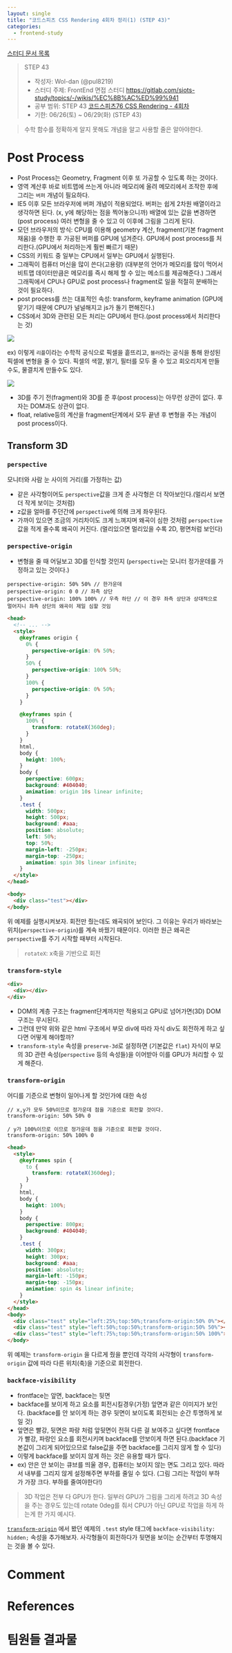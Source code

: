 ```yaml
---
layout: single
title: "코드스피츠 CSS Rendering 4회차 정리(1) (STEP 43)"
categories:
  - frontend-study
---
```


[스터디 문서 목록](https://github.com/pul8219/TIL/blob/master/Documents/FrontEnd-Study/README.md)

> STEP 43
>
> - 작성자: Wol-dan (@pul8219)
> - 스터디 주제: FrontEnd 면접 스터디 <https://gitlab.com/siots-study/topics/-/wikis/%EC%8B%AC%ED%99%941>
> - 공부 범위: STEP 43 [코드스피츠76 CSS Rendering - 4회차](https://www.youtube.com/watch?v=Tf5KvpYNNv8c)
> - 기한: 06/26(토) ~ 06/29(화) (STEP 43)

> 수학 함수를 정확하게 알지 못해도 개념을 알고 사용할 줄은 알아야한다.

# Post Process

- Post Process는 Geometry, Fragment 이후 또 가공할 수 있도록 하는 것이다.
- 영역 계산후 바로 비트맵에 쓰는게 아니라 메모리에 올려 메모리에서 조작한 후에 그리는 `버퍼` 개념이 필요하다.
- IE5 이후 모든 브라우저에 버퍼 개념이 적용되었다. 버퍼는 쉽게 2차원 배열이라고 생각하면 된다. (x, y에 해당하는 점을 찍어놓으니까) 배열에 있는 값을 변경하면(post process) 여러 변형을 줄 수 있고 이 이후에 그림을 그리게 된다.
- 모던 브라우저의 방식: CPU를 이용해 geometry 계산, fragment(기본 fragment 채움)을 수행한 후 가공된 버퍼를 GPU에 넘겨준다. GPU에서 post process를 처리한다.(GPU에서 처리하는게 훨씬 빠르기 때문)
- CSS의 키워드 중 일부는 CPU에서 일부는 GPU에서 실행된다.
- 그래픽이 컴퓨터 머신을 많이 쓴다(고용량) (대부분의 언어가 메모리를 많이 먹어서 비트맵 데이터만큼은 메모리를 즉시 해제 할 수 있는 메소드를 제공해준다.) 그래서 그래픽에서 CPU나 GPU로 post process나 fragment로 일을 적절히 분배하는 것이 필요하다.
- post process를 쓰는 대표적인 속성: transform, keyframe animation (GPU에 맡기기 때문에 CPU가 널널해지고 js가 돌기 편해진다.)
- CSS에서 3D와 관련된 모든 처리는 GPU에서 한다.(post process에서 처리한다는 것)

![](https://images.velog.io/images/pul8219/post/e745e4b5-6f8e-42b4-a0d0-b6ed361bbb45/image.png)

ex) 이렇게 `리플`이라는 수학적 공식으로 픽셀을 흩뜨리고, `블러`라는 공식을 통해 완성된 픽셀에 변형을 줄 수 있다. 픽셀의 색깔, 밝기, 필터를 모두 줄 수 있고 회오리치게 만들수도, 물결치게 만들수도 있다.

![](https://images.velog.io/images/pul8219/post/15555ac4-f2f0-4258-915e-6cd2abe661b9/image.png)

- 3D를 주기 전(fragment)와 3D를 준 후(post process)는 아무런 상관이 없다. 후자는 DOM과도 상관이 없다.
- float, relative등의 계산을 fragment단계에서 모두 끝낸 후 변형을 주는 개념이 post process이다.

## Transform 3D

### `perspective`

모니터와 사람 눈 사이의 거리(를 가정하는 값)

- 같은 사각형이어도 `perspective`값을 크게 준 사각형은 더 작아보인다.(멀리서 보면 더 작게 보이는 것처럼)
- z값을 얼마를 주던간에 `perspective`에 의해 크게 좌우된다.
- 가까이 있으면 조금의 거리차이도 크게 느껴지며 왜곡이 심한 것처럼 `perspective`값을 적게 줄수록 왜곡이 커진다. (멀리있으면 멀리있을 수록 2D, 평면처럼 보인다)

### `perspective-origin`

- 변형을 줄 때 어딜보고 3D를 인식할 것인지 (`perspective`는 모니터 정가운데를 가정하고 있는 것이다.)

```
perspective-origin: 50% 50% // 한가운데
perspective-origin: 0 0 // 좌측 상단
perspective-origin: 100% 100% // 우측 하단 // 이 경우 좌측 상단과 상대적으로 멀어지니 좌측 상단의 왜곡이 제일 심할 것임
```

```html
<head>
  <!-- ... -->
  <style>
    @keyframes origin {
      0% {
        perspective-origin: 0% 50%;
      }
      50% {
        perspective-origin: 100% 50%;
      }
      100% {
        perspective-origin: 0% 50%;
      }
    }

    @keyframes spin {
      100% {
        transform: rotateX(360deg);
      }
    }
    html,
    body {
      height: 100%;
    }
    body {
      perspective: 600px;
      background: #404040;
      animation: origin 10s linear infinite;
    }
    .test {
      width: 500px;
      height: 500px;
      background: #aaa;
      position: absolute;
      left: 50%;
      top: 50%;
      margin-left: -250px;
      margin-top: -250px;
      animation: spin 30s linear infinite;
    }
  </style>
</head>

<body>
  <div class="test"></div>
</body>
```

위 예제를 실행시켜보자. 회전만 줬는데도 왜곡되어 보인다. 그 이유는 우리가 바라보는 위치(`perspective-origin`)를 계속 바꿨기 때문이다. 이러한 원근 왜곡은 `perspective`를 주기 시작할 때부터 시작된다.

> `rotateX`: x축을 기반으로 회전

### `transform-style`

```html
<div>
  <div></div>
</div>
```

- DOM의 계층 구조는 fragment단계까지만 적용되고 GPU로 넘어가면(3D) DOM 구조는 무시된다.
- 그런데 만약 위와 같은 html 구조에서 부모 div에 따라 자식 div도 회전하게 하고 싶다면 어떻게 해야할까?
- `transform-style` 속성을 `preserve-3d`로 설정하면 (기본값은 `flat`) 자식이 부모의 3D 관련 속성(`perspective` 등의 속성들)을 이어받아 이를 GPU가 처리할 수 있게 해준다.

### `transform-origin`

어디를 기준으로 변형이 일어나게 할 것인가에 대한 속성

```
// x,y가 모두 50%이므로 정가운데 점을 기준으로 회전할 것이다.
transform-origin: 50% 50% 0

/ y가 100%이므로 이므로 정가운데 점을 기준으로 회전할 것이다.
transform-origin: 50% 100% 0
```

```html
<head>
  <style>
    @keyframes spin {
      to {
        transform: rotateX(360deg);
      }
    }
    html,
    body {
      height: 100%;
    }
    body {
      perspective: 800px;
      background: #404040;
    }
    .test {
      width: 300px;
      height: 300px;
      background: #aaa;
      position: absolute;
      margin-left: -150px;
      margin-top: -150px;
      animation: spin 4s linear infinite;
    }
  </style>
</head>
<body>
  <div class="test" style="left:25%;top:50%;transform-origin:50% 0%"></div>
  <div class="test" style="left:50%;top:50%;transform-origin:50% 50%"></div>
  <div class="test" style="left:75%;top:50%;transform-origin:50% 100%"></div>
</body>
```

위 예제는 `transform-origin` 을 다르게 줬을 뿐인데 각각의 사각형이 `transform-origin` 값에 따라 다른 위치(축)을 기준으로 회전한다.

### `backface-visibility`

- frontface는 앞면, backface는 뒷면
- backface를 보이게 하고 요소를 회전시킬경우(가정) 앞면과 같은 이미지가 보인다. (backface를 안 보이게 하는 경우 뒷면이 보이도록 회전되는 순간 투명하게 보일 것)
- 앞면은 빨강, 뒷면은 파랑 처럼 앞뒷면이 전혀 다른 걸 보여주고 싶다면 frontface가 빨강, 파랑인 요소를 회전시키며 backface를 안보이게 하면 된다.(backface 기본값이 그리게 되어있으므로 false값을 주면 backface를 그리지 않게 할 수 있다)
- 이렇게 backface를 보이지 않게 하는 것은 유용할 때가 많다.
- ex) 안은 안 보이는 큐브를 띄울 경우, 컴퓨터는 보이지 않는 면도 그리고 있다. 따라서 내부를 그리지 않게 설정해주면 부하를 줄일 수 있다. (그림 그리는 작업이 부하가 가장 크다. 부하를 줄여야한다!)

> 3D 작업은 전부 다 GPU가 한다. 일부러 GPU가 그림을 그리게 하려고 3D 속성을 주는 경우도 있는데 rotate 0deg를 줘서 CPU가 아닌 GPU로 작업을 하게 하는게 한 가지 예시다.

[`transform-origin`](#transformorigin) 에서 봤던 예제의 `.test` style 태그에 `backface-visibility: hidden;` 속성을 추가해보자. 사각형들이 회전하다가 뒷면을 보이는 순간부터 투명해지는 것을 볼 수 있다.

# Comment

# References

# 팀원들 결과물‍
